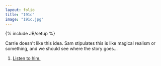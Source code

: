 ```yaml
---
layout: folio
title: "191c"
image: "191c.jpg"
---
```

{% include JB/setup %}

<div class="copy">
	<p>Carrie doesn't like this idea. Sam stipulates this is like magical realism or something, and we should see where the story goes...</p>
</div>

<div class="choice">
	<ol>
		<li><a href="191b.html">
			Listen to him.
		</a></li>
	</ol>
</div>